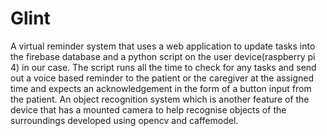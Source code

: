 # Glint
A virtual reminder system that uses a web application to update tasks into the firebase database and a python script on the user device(raspberry pi 4) in our case. 
The script runs all the time to check for any tasks and send out a voice based reminder to the patient or the caregiver at the assigned time and expects an acknowledgement 
in the form of a button input from the patient.
An object recognition system which is another feature of the device that has a mounted camera to help recognise objects of the surroundings developed using opencv and caffemodel.
